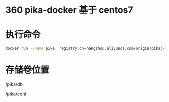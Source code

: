 # 360 pika-docker 基于 centos7

# 执行命令
``` bash
docker run --name pika  registry.cn-hangzhou.aliyuncs.com/origin/pika:v3.0.6
```
# 存储卷位置
 /pika/db

 /pika/conf

